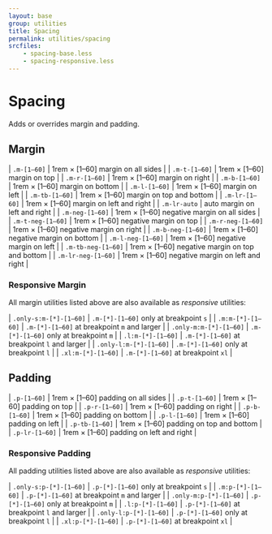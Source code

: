 ```yaml
---
layout: base
group: utilities
title: Spacing
permalink: utilities/spacing
srcfiles:
    - spacing-base.less
    - spacing-responsive.less
---
```


# Spacing

<p class="intro">Adds or overrides margin and padding.</p>

## Margin

| `.m-[1–60]`        | 1rem &times; [1–60] margin on all sides               |
| `.m-t-[1–60]`      | 1rem &times; [1–60] margin on top                     |
| `.m-r-[1–60]`      | 1rem &times; [1–60] margin on right                   |
| `.m-b-[1–60]`      | 1rem &times; [1–60] margin on bottom                  |
| `.m-l-[1–60]`      | 1rem &times; [1–60] margin on left                    |
| `.m-tb-[1–60]`     | 1rem &times; [1–60] margin on top and bottom          |
| `.m-lr-[1–60]`     | 1rem &times; [1–60] margin on left and right          |
| `.m-lr-auto`       | auto margin on left and right                         |
| `.m-neg-[1–60]`    | 1rem &times; [1–60] negative margin on all sides      |
| `.m-t-neg-[1–60]`  | 1rem &times; [1–60] negative margin on top            |
| `.m-r-neg-[1–60]`  | 1rem &times; [1–60] negative margin on right          |
| `.m-b-neg-[1–60]`  | 1rem &times; [1–60] negative margin on bottom         |
| `.m-l-neg-[1–60]`  | 1rem &times; [1–60] negative margin on left           |
| `.m-tb-neg-[1–60]` | 1rem &times; [1–60] negative margin on top and bottom |
| `.m-lr-neg-[1–60]` | 1rem &times; [1–60] negative margin on left and right |

### Responsive Margin

All margin utilities listed above are also available as *responsive* utilities:

| `.only-s:m-[*]-[1–60]` | `.m-[*]-[1–60]` only at breakpoint `s`       |
| `.m:m-[*]-[1–60]`      | `.m-[*]-[1–60]` at breakpoint `m` and larger |
| `.only-m:m-[*]-[1–60]` | `.m-[*]-[1–60]` only at breakpoint `m`       |
| `.l:m-[*]-[1–60]`      | `.m-[*]-[1–60]` at breakpoint `l` and larger |
| `.only-l:m-[*]-[1–60]` | `.m-[*]-[1–60]` only at breakpoint `l`       |
| `.xl:m-[*]-[1–60]`     | `.m-[*]-[1–60]` at breakpoint `xl`           |

## Padding

| `.p-[1–60]`    | 1rem &times; [1–60] padding on all sides      |
| `.p-t-[1–60]`  | 1rem &times; [1–60] padding on top            |
| `.p-r-[1–60]`  | 1rem &times; [1–60] padding on right          |
| `.p-b-[1–60]`  | 1rem &times; [1–60] padding on bottom         |
| `.p-l-[1–60]`  | 1rem &times; [1–60] padding on left           |
| `.p-tb-[1–60]` | 1rem &times; [1–60] padding on top and bottom |
| `.p-lr-[1–60]` | 1rem &times; [1–60] padding on left and right |

### Responsive Padding

All padding utilities listed above are also available as *responsive* utilities:

| `.only-s:p-[*]-[1–60]` | `.p-[*]-[1–60]` only at breakpoint `s`       |
| `.m:p-[*]-[1–60]`      | `.p-[*]-[1–60]` at breakpoint `m` and larger |
| `.only-m:p-[*]-[1–60]` | `.p-[*]-[1–60]` only at breakpoint `m`       |
| `.l:p-[*]-[1–60]`      | `.p-[*]-[1–60]` at breakpoint `l` and larger |
| `.only-l:p-[*]-[1–60]` | `.p-[*]-[1–60]` only at breakpoint `l`       |
| `.xl:p-[*]-[1–60]`     | `.p-[*]-[1–60]` at breakpoint `xl`           |
